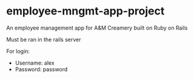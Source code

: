 # employee-mngmt-app-project
An employee management app for A&amp;M Creamery built on Ruby on Rails

Must be ran in the rails server

For login:
- Username: alex
- Password: password
